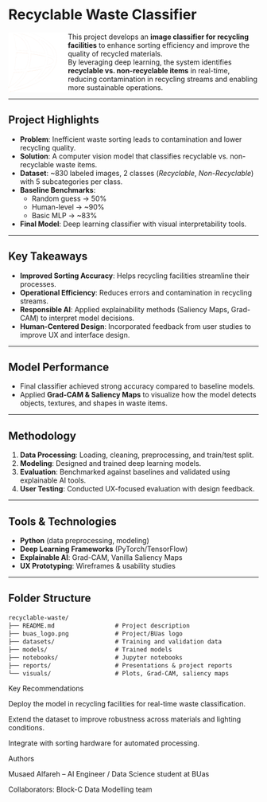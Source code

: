 # Recyclable Waste Classifier  

<img align="left" src="https://github.com/MusaedMusaedSadeqMusaedAl-Fareh225739/AI-DataScience-Portfolio/blob/main/projects/recyclable-waste/buas_logo.png" alt="BUas Logo" width="120"/>  

This project develops an **image classifier for recycling facilities** to enhance sorting efficiency and improve the quality of recycled materials.  
By leveraging deep learning, the system identifies **recyclable vs. non-recyclable items** in real-time, reducing contamination in recycling streams and enabling more sustainable operations.  

---

## Project Highlights
- **Problem**: Inefficient waste sorting leads to contamination and lower recycling quality.  
- **Solution**: A computer vision model that classifies recyclable vs. non-recyclable waste items.  
- **Dataset**: ~830 labeled images, 2 classes (*Recyclable*, *Non-Recyclable*) with 5 subcategories per class.  
- **Baseline Benchmarks**:  
  - Random guess → 50%  
  - Human-level → ~90%  
  - Basic MLP → ~83%  
- **Final Model**: Deep learning classifier with visual interpretability tools.  

---

## Key Takeaways
- **Improved Sorting Accuracy**: Helps recycling facilities streamline their processes.  
- **Operational Efficiency**: Reduces errors and contamination in recycling streams.  
- **Responsible AI**: Applied explainability methods (Saliency Maps, Grad-CAM) to interpret model decisions.  
- **Human-Centered Design**: Incorporated feedback from user studies to improve UX and interface design.  

---

## Model Performance
- Final classifier achieved strong accuracy compared to baseline models.  
- Applied **Grad-CAM & Saliency Maps** to visualize how the model detects objects, textures, and shapes in waste items.  

---

## Methodology
1. **Data Processing**: Loading, cleaning, preprocessing, and train/test split.  
2. **Modeling**: Designed and trained deep learning models.  
3. **Evaluation**: Benchmarked against baselines and validated using explainable AI tools.  
4. **User Testing**: Conducted UX-focused evaluation with design feedback.  

---

## Tools & Technologies
- **Python** (data preprocessing, modeling)  
- **Deep Learning Frameworks** (PyTorch/TensorFlow)  
- **Explainable AI**: Grad-CAM, Vanilla Saliency Maps  
- **UX Prototyping**: Wireframes & usability studies  

---

## Folder Structure
```plaintext
recyclable-waste/
├── README.md                 # Project description
├── buas_logo.png             # Project/BUas logo
├── datasets/                 # Training and validation data
├── models/                   # Trained models
├── notebooks/                # Jupyter notebooks
├── reports/                  # Presentations & project reports
└── visuals/                  # Plots, Grad-CAM, saliency maps
```

Key Recommendations

Deploy the model in recycling facilities for real-time waste classification.

Extend the dataset to improve robustness across materials and lighting conditions.

Integrate with sorting hardware for automated processing.

Authors

Musaed Alfareh – AI Engineer / Data Science student at BUas

Collaborators: Block-C Data Modelling team
